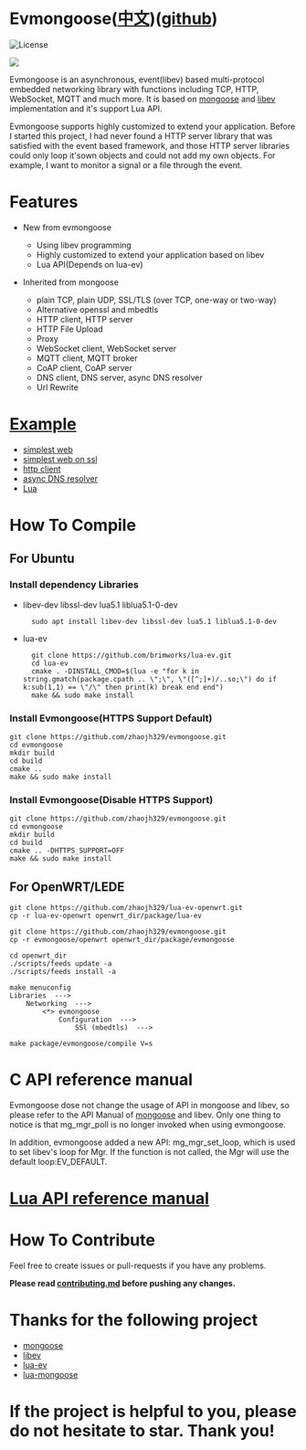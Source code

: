 # Evmongoose([中文](https://github.com/zhaojh329/evmongoose/blob/master/README_ZH.md))([github](https://github.com/zhaojh329/evmongoose))

![](https://img.shields.io/badge/license-GPLV3-brightgreen.svg?style=plastic "License")

![](https://github.com/zhaojh329/image/blob/master/evmongoose.png)

Evmongoose is an asynchronous, event(libev) based multi-protocol embedded networking library 
with functions including TCP, HTTP, WebSocket, MQTT and much more. It is based on [mongoose](https://github.com/cesanta/mongoose)
and [libev](https://github.com/kindy/libev) implementation and it's support Lua API.

Evmongoose supports highly customized to extend your application. Before I started this project, I had never found a HTTP server
library that was satisfied with the event based framework, and those HTTP server libraries could only loop it'sown objects and 
could not add my own objects. For example, I want to monitor a signal or a file through the event.

# Features
* New from evmongoose
    - Using libev programming 
	- Highly customized to extend your application based on libev
	- Lua API(Depends on lua-ev)

* Inherited from mongoose
	- plain TCP, plain UDP, SSL/TLS (over TCP, one-way or two-way)
	- Alternative openssl and mbedtls
	- HTTP client, HTTP server
	- HTTP File Upload
	- Proxy
	- WebSocket client, WebSocket server
	- MQTT client, MQTT broker
	- CoAP client, CoAP server
	- DNS client, DNS server, async DNS resolver
	- Url Rewrite

# [Example](https://github.com/zhaojh329/evmongoose/blob/master/example)
* [simplest web](https://github.com/zhaojh329/evmongoose/blob/master/example/simplest_web.c)
* [simplest web on ssl](https://github.com/zhaojh329/evmongoose/blob/master/example/simplest_web_ssl.c)
* [http client](https://github.com/zhaojh329/evmongoose/blob/master/example/http_client.c)
* [async DNS resolver](https://github.com/zhaojh329/evmongoose/blob/master/example/async_dns_resolver.c)
* [Lua](https://github.com/zhaojh329/evmongoose/blob/master/example/lua)

# How To Compile
## For Ubuntu
### Install dependency Libraries
* libev-dev libssl-dev lua5.1 liblua5.1-0-dev

		sudo apt install libev-dev libssl-dev lua5.1 liblua5.1-0-dev

* lua-ev

		git clone https://github.com/brimworks/lua-ev.git
		cd lua-ev
		cmake . -DINSTALL_CMOD=$(lua -e "for k in string.gmatch(package.cpath .. \";\", \"([^;]+)/..so;\") do if k:sub(1,1) == \"/\" then print(k) break end end")
		make && sudo make install
    
### Install Evmongoose(HTTPS Support Default)
    git clone https://github.com/zhaojh329/evmongoose.git
    cd evmongoose
    mkdir build
    cd build
    cmake ..
    make && sudo make install

### Install Evmongoose(Disable HTTPS Support)
    git clone https://github.com/zhaojh329/evmongoose.git
    cd evmongoose
    mkdir build
    cd build
    cmake .. -DHTTPS_SUPPORT=OFF
    make && sudo make install

## For OpenWRT/LEDE
	git clone https://github.com/zhaojh329/lua-ev-openwrt.git
	cp -r lua-ev-openwrt openwrt_dir/package/lua-ev
	
	git clone https://github.com/zhaojh329/evmongoose.git
	cp -r evmongoose/openwrt openwrt_dir/package/evmongoose
	
	cd openwrt_dir
	./scripts/feeds update -a
	./scripts/feeds install -a
	
	make menuconfig
	Libraries  --->
	    Networking  --->
	        <*> evmongoose
	            Configuration  --->
	                SSl (mbedtls)  --->
	
	make package/evmongoose/compile V=s
	
# C API reference manual
Evmongoose dose not change the usage of API in mongoose and libev, 
so please refer to the API Manual of [mongoose](https://docs.cesanta.com/mongoose/master) and libev.
Only one thing to notice is that mg_mgr_poll is no longer invoked when using evmongoose.

In addition, evmongoose added a new API: mg_mgr_set_loop, which is used to set libev's loop for Mgr.
If the function is not called, the Mgr will use the default loop:EV_DEFAULT.

# [Lua API reference manual](https://github.com/zhaojh329/evmongoose/wiki/Lua-API-reference-manual)

# How To Contribute
Feel free to create issues or pull-requests if you have any problems.

**Please read [contributing.md](https://github.com/zhaojh329/evmongoose/blob/master/contributing.md)
before pushing any changes.**

# Thanks for the following project
* [mongoose](https://github.com/cesanta/mongoose)
* [libev](https://github.com/kindy/libev)
* [lua-ev](https://github.com/brimworks/lua-ev)
* [lua-mongoose](https://github.com/shuax/lua-mongoose)

# If the project is helpful to you, please do not hesitate to star. Thank you!
